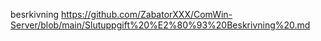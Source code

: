 
besrkivning
https://github.com/ZabatorXXX/ComWin-Server/blob/main/Slutuppgift%20%E2%80%93%20Beskrivning%20.md

